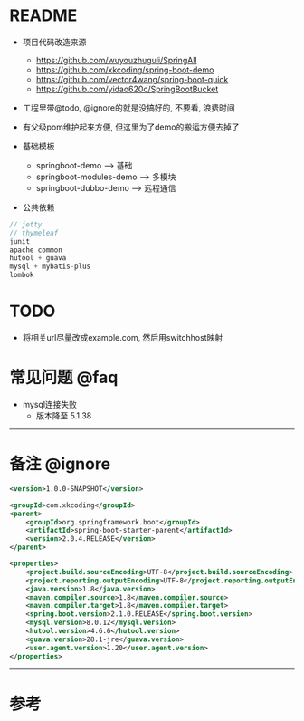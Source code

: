 # README

- 项目代码改造来源
    - https://github.com/wuyouzhuguli/SpringAll
    - https://github.com/xkcoding/spring-boot-demo
    - https://github.com/vector4wang/spring-boot-quick
    - https://github.com/yidao620c/SpringBootBucket

- 工程里带@todo, @ignore的就是没搞好的, 不要看, 浪费时间
- 有父级pom维护起来方便, 但这里为了demo的搬运方便去掉了

- 基础模板
    - springboot-demo --> 基础
    - springboot-modules-demo --> 多模块
    - springboot-dubbo-demo --> 远程通信
    
- 公共依赖

```js
// jetty
// thymeleaf
junit
apache common
hutool + guava
mysql + mybatis-plus
lombok     
```

# TODO

- 将相关url尽量改成example.com, 然后用switchhost映射
    
# 常见问题 @faq

- mysql连接失败
    - 版本降至 5.1.38

---

# 备注 @ignore

```xml
<version>1.0.0-SNAPSHOT</version>

<groupId>com.xkcoding</groupId>
<parent>
    <groupId>org.springframework.boot</groupId>
    <artifactId>spring-boot-starter-parent</artifactId>
    <version>2.0.4.RELEASE</version>
</parent>

<properties>
    <project.build.sourceEncoding>UTF-8</project.build.sourceEncoding>
    <project.reporting.outputEncoding>UTF-8</project.reporting.outputEncoding>
    <java.version>1.8</java.version>
    <maven.compiler.source>1.8</maven.compiler.source>
    <maven.compiler.target>1.8</maven.compiler.target>
    <spring.boot.version>2.1.0.RELEASE</spring.boot.version>
    <mysql.version>8.0.12</mysql.version>
    <hutool.version>4.6.6</hutool.version>
    <guava.version>28.1-jre</guava.version>
    <user.agent.version>1.20</user.agent.version>
</properties>
```

---

# 参考
